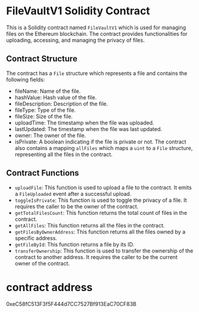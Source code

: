# FileVaultV1 Solidity Contract

This is a Solidity contract named `FileVaultV1` which is used for managing files on the Ethereum blockchain. The contract provides functionalities for uploading, accessing, and managing the privacy of files.


## Contract Structure
The contract has a `File` structure which represents a file and contains the following fields:
- fileName: Name of the file.
- hashValue: Hash value of the file.
- fileDescription: Description of the file.
- fileType: Type of the file.
- fileSize: Size of the file.
- uploadTime: The timestamp when the file was uploaded.
- lastUpdated: The timestamp when the file was last updated.
- owner: The owner of the file.
- isPrivate: A boolean indicating if the file is private or not.
The contract also contains a mapping `allFiles` which maps a `uint` to a `File` structure, representing all the files in the contract.


## Contract Functions
- `uploadFile`: This function is used to upload a file to the contract. It emits a `FileUploaded` event after a successful upload.
- `toggleIsPrivate`: This function is used to toggle the privacy of a file. It requires the caller to be the owner of the contract.
- `getTotalFilesCount`: This function returns the total count of files in the contract.
- `getAllFiles`: This function returns all the files in the contract.
- `getFilesByOwnerAddress`: This function returns all the files owned by a specific address.
- `getFileById`: This function returns a file by its ID.
- `transferOwnership`: This function is used to transfer the ownership of the contract to another address. It requires the caller to be the current owner of the contract.


# contract address 
0xeC58fC513F3f5F444d7CC7527Bf913EaC70CF83B